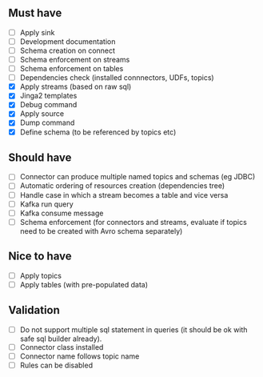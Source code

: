 ## Must have

- [ ] Apply sink
- [ ] Development documentation
- [ ] Schema creation on connect
- [ ] Schema enforcement on streams
- [ ] Schema enforcement on tables
- [ ] Dependencies check (installed connnectors, UDFs, topics)
- [x] Apply streams (based on raw sql)
- [x] Jinga2 templates  
- [x] Debug command
- [x] Apply source
- [x] Dump command
- [x] Define schema (to be referenced by topics etc)

## Should have

- [ ] Connector can produce multiple named topics and schemas (eg JDBC)
- [ ] Automatic ordering of resources creation (dependencies tree)
- [ ] Handle case in which a stream becomes a table and vice versa
- [ ] Kafka run query
- [ ] Kafka consume message
- [ ] Schema enforcement (for connectors and streams, evaluate if topics need to be created with Avro schema separately)

## Nice to have

- [ ] Apply topics
- [ ] Apply tables (with pre-populated data) 

## Validation

- [ ] Do not support multiple sql statement in queries (it should be ok with safe sql builder already).
- [ ] Connector class installed
- [ ] Connector name follows topic name
- [ ] Rules can be disabled
